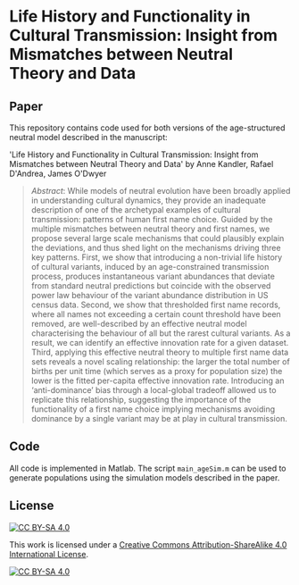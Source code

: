 # Life History and Functionality in Cultural Transmission: Insight from Mismatches between Neutral Theory and Data

## Paper
This repository contains code used for both versions of the age-structured neutral model described in the manuscript:

'Life History and Functionality in Cultural Transmission: Insight from Mismatches between Neutral Theory and Data' by Anne Kandler,  Rafael D'Andrea, James O'Dwyer

> *Abstract*: While models of neutral evolution have been broadly applied in understanding cultural dynamics, they provide an inadequate description of one of the archetypal examples of cultural transmission: patterns of human first name choice. Guided by the multiple mismatches between neutral theory and first names, we propose several large scale mechanisms that could plausibly explain the deviations, and thus shed light on the mechanisms driving three key patterns. First, we show that introducing a non-trivial life history of cultural variants, induced by an age-constrained transmission process, produces instantaneous variant abundances that deviate from standard neutral predictions but coincide with the observed power law behaviour of the variant abundance distribution in US census data.  Second, we show that thresholded first name records, where all names not exceeding a certain count threshold have been removed, are well-described by an effective neutral model characterising the behaviour of all but the rarest cultural variants. As a result, we can identify an effective innovation rate for a given dataset.  Third, applying this effective neutral theory to multiple first name data sets reveals a novel scaling relationship: the larger the total number of births per unit time (which serves as a proxy for population size) the lower is the fitted per-capita effective innovation rate. Introducing an ‘anti-dominance’ bias through a local-global tradeoff allowed us to replicate this relationship, suggesting the importance of the functionality of a first name choice implying mechanisms avoiding dominance by a single variant may be at play in cultural transmission.

## Code

All code is implemented in Matlab. The script `main_ageSim.m` can be used to
generate populations using the simulation models described in the paper. 


## License
[![CC BY-SA 4.0][cc-by-sa-shield]][cc-by-sa]

This work is licensed under a
[Creative Commons Attribution-ShareAlike 4.0 International License][cc-by-sa].

[![CC BY-SA 4.0][cc-by-sa-image]][cc-by-sa]

[cc-by-sa]: http://creativecommons.org/licenses/by-sa/4.0/
[cc-by-sa-image]: https://licensebuttons.net/l/by-sa/4.0/88x31.png
[cc-by-sa-shield]: https://img.shields.io/badge/License-CC%20BY--SA%204.0-lightgrey.svg

